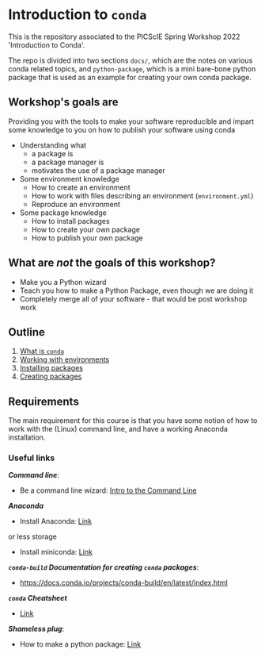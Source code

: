 # Introduction to `conda`

This is the repository associated to the PICScIE Spring Workshop 2022 
'Introduction to Conda'.

The repo is divided into two sections `docs/`, which are the notes on various 
conda related topics, and `python-package`, which is a mini bare-bone python
package that is used as an example for creating your own conda package.

## Workshop's goals are

Providing you with the tools to make your software reproducible and impart 
some knowledge to you on how to publish your software using conda

* Understanding what
    * a package is
    * a package manager is
    * motivates the use of a package manager
* Some environment knowledge
    * How to create an environment 
    * How to work with files describing an environment (`environment.yml`)
    * Reproduce an environment
* Some package knowledge
    * How to install packages
    * How to create your own package
    * How to publish your own package

## What are ***not*** the goals of this workshop?

* Make you a Python wizard
* Teach you how to make a Python Package, even though we are doing it
* Completely merge all of your software - that would be post workshop work

## Outline

1. [What is `conda`](docs/what-is-conda.md)
2. [Working with environments](docs/environments.md)
3. [Installing packages](docs/installing-packages.md)
4. [Creating packages](docs/creating-a-conda-package.md)

## Requirements

The main requirement for this course is that you have some notion of how to work
with the (Linux) command line, and have a working Anaconda installation.

### Useful links

***Command line***:
* Be a command line wizard: [Intro to the Command Line](https://github.com/gabeclass/introcmdline)

***Anaconda***
* Install Anaconda: [Link](https://docs.anaconda.com/anaconda/install/index.html)

or less storage
* Install miniconda: [Link](https://docs.conda.io/en/latest/miniconda.html)

***`conda-build` Documentation for creating `conda` packages***:
* https://docs.conda.io/projects/conda-build/en/latest/index.html

***`conda` Cheatsheet***
* [Link](https://docs.conda.io/projects/conda/en/4.6.0/_downloads/52a95608c49671267e40c689e0bc00ca/conda-cheatsheet.pdf)

***Shameless plug***:
* How to make a python package: [Link](https://lsawade.github.io/how_to_make_a_python_package/index.html)


